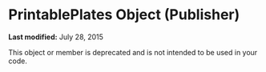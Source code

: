 
# PrintablePlates Object (Publisher)

 **Last modified:** July 28, 2015

This object or member is deprecated and is not intended to be used in your code.
